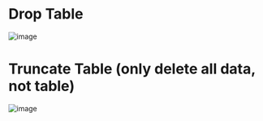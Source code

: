# Drop Table

![image](https://user-images.githubusercontent.com/60442877/208011565-4d47c3f1-fc7f-4a52-81dc-912b7895465e.png)

# Truncate Table (only delete all data, not table)

![image](https://user-images.githubusercontent.com/60442877/208011653-6552605d-62b0-4775-99c3-b417873d74e2.png)
